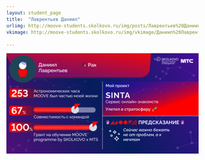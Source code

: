 ```yaml
---
layout: student_page
title:  "Лаврентьев Даниил"
urlimg: http://moove-students.skolkovo.ru/img/posts/Лаврентьев%20Даниил.png
vkimage: http://moove-students.skolkovo.ru/img/vkimage/Даниил%20Лаврентьев%20для%20Вк.png

---
```

<img class="img-fluid" src="/img/posts/Лаврентьев Даниил.png" alt="moove-1">
